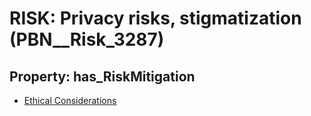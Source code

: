 # RISK: __Privacy risks, stigmatization__ (PBN__Risk_3287)

## Property: has_RiskMitigation

* [Ethical Considerations](PBN__Mitigation_1926)

